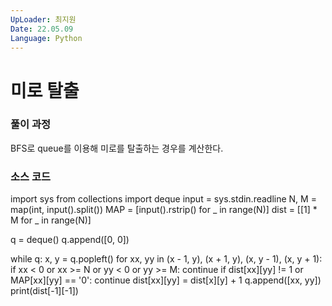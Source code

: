```yaml
---
UpLoader: 최지원
Date: 22.05.09
Language: Python
---
```


# 미로 탈출

 
  

### 풀이 과정  
BFS로 queue를 이용해 미로를 탈출하는 경우를 계산한다.


### 소스 코드
import sys
from collections import deque
input = sys.stdin.readline
N, M = map(int, input().split())
MAP = [input().rstrip() for _ in range(N)]
dist = [[1] * M for _ in range(N)]

q = deque()
q.append([0, 0])

while q:
    x, y = q.popleft()
    for xx, yy in (x - 1, y), (x + 1, y), (x, y - 1), (x, y + 1):
        if xx < 0 or xx >= N or yy < 0 or yy >= M: continue
        if dist[xx][yy] != 1 or MAP[xx][yy] == '0': continue
        dist[xx][yy] = dist[x][y] + 1
        q.append([xx, yy])
print(dist[-1][-1])
